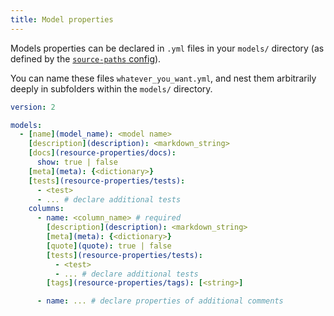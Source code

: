 ```yaml
---
title: Model properties
---
```


Models properties can be declared in `.yml` files in your `models/` directory (as defined by the [`source-paths` config](source-paths)).

You can name these files `whatever_you_want.yml`, and nest them arbitrarily deeply in subfolders within the `models/` directory.

<File name='models/<filename>.yml'>

```yml
version: 2

models:
  - [name](model_name): <model name>
    [description](description): <markdown_string>
    [docs](resource-properties/docs):
      show: true | false
    [meta](meta): {<dictionary>}
    [tests](resource-properties/tests):
      - <test>
      - ... # declare additional tests
    columns:
      - name: <column_name> # required
        [description](description): <markdown_string>
        [meta](meta): {<dictionary>}
        [quote](quote): true | false
        [tests](resource-properties/tests):
          - <test>
          - ... # declare additional tests
        [tags](resource-properties/tags): [<string>]

      - name: ... # declare properties of additional comments

```

</File>

<!---
FAQs
- Do I need to declare every column for it to render in documentation?
--->
